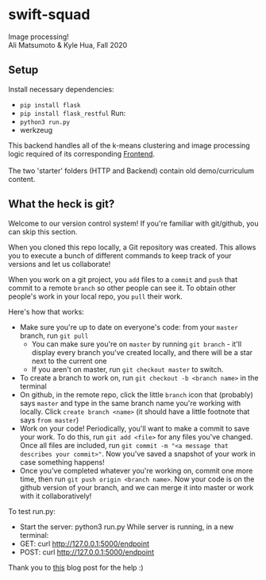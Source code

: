# swift-squad
Image processing! \
Ali Matsumoto &amp; Kyle Hua, Fall 2020

## Setup
Install necessary dependencies: 
- `pip install flask`
- `pip install flask_restful`
Run:
- `python3 run.py`
- werkzeug

This backend handles all of the k-means clustering and image processing logic required of 
its corresponding <a href="https://github.com/Codeology/swift-squad-frontend">Frontend</a>.<br><br>
The two 'starter' folders (HTTP and Backend) contain old demo/curriculum content.

## What the heck is git? 
Welcome to our version control system! If you're familiar with git/github, you can skip this section.

When you cloned this repo locally, a Git repository was created. This allows you to execute a bunch 
of different commands to keep track of your versions and let us collaborate! 

When you work on a git project, you `add` files to a `commit` and `push` that commit to a remote `branch` so other 
people can see it. To obtain other people's work in your local repo, you `pull` their work. 

Here's how that works: 
* Make sure you're up to date on everyone's code: from your `master` branch, run `git pull`
    * You can make sure you're on `master` by running `git branch` - it'll display every branch you've created locally, 
    and there will be a star next to the current one
    * If you aren't on master, run `git checkout master` to switch.  
* To create a branch to work on, run `git checkout -b <branch name>` in the terminal 
* On github, in the remote repo, click the little `branch` icon that (probably) says `master` and type in the same branch
name you're working with locally. Click `create branch <name>` (it should have a little footnote that says `from master`)
* Work on your code! Periodically, you'll want to make a commit to save your work. To do this, run `git add <file>` for any
files you've changed. Once all files are included, run `git commit -m "<a message that describes your commit>"`. Now you've
saved a snapshot of your work in case something happens!
* Once you've completed whatever you're working on, commit one more time, then run `git push origin <branch name>`. Now 
your code is on the github version of your branch, and we can merge it into master or work with it collaboratively!

To test run.py:
- Start the server: python3 run.py 
While server is running, in a new terminal:
- GET: curl http://127.0.0.1:5000/endpoint
- POST: curl http://127.0.0.1:5000/endpoint

Thank you to <a href="https://levelup.gitconnected.com/better-restful-image-transfer-multipart-uploads-with-python-flask-swift-38a34d4e6e1f">this</a> blog post for the help :) 
